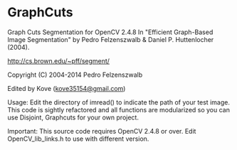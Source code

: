 # GraphCuts
Graph Cuts Segmentation for OpenCV 2.4.8
In "Efficient Graph-Based Image Segmentation" by Pedro Felzenszwalb & Daniel P. Huttenlocher (2004).

http://cs.brown.edu/~pff/segment/

Copyright (C) 2004-2014 Pedro Felzenszwalb

Edited by Kove (kove35154@gmail.com)

Usage:
Edit the directory of imread() to indicate the path of your test image.
This code is sightly refactored and all functions are modularized so you can use 
Disjoint, Graphcuts for your own project.

Important:
This source code requires OpenCV 2.4.8 or over. 
Edit OpenCV_lib_links.h to use with different version.
